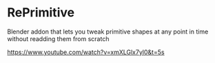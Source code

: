# RePrimitive
Blender addon that lets you tweak primitive shapes at any point in time without readding them from scratch

https://www.youtube.com/watch?v=xmXLGlx7yl0&t=5s
